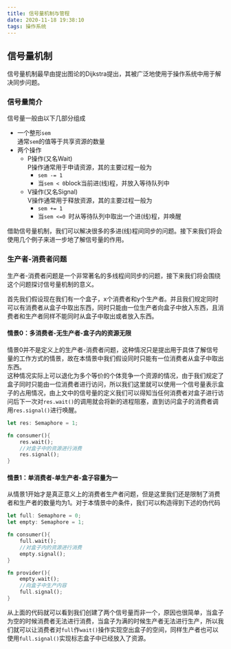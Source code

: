 ```yaml
---
title: 信号量机制与管程
date: 2020-11-18 19:38:10
tags: 操作系统
---
```


## 信号量机制
信号量机制最早由提出图论的Dijkstra提出，其被广泛地使用于操作系统中用于解决同步问题。

### 信号量简介
信号量一般由以下几部分组成

- 一个整形```sem```  
通常```sem```的值等于共享资源的数量
- 两个操作
    - P操作(又名Wait)  
    P操作通常用于申请资源，其的主要过程一般为
        - ```sem -= 1```
        - 当```sem < 0```block当前进(线)程，并放入等待队列中
    - V操作(又名Signal)  
    V操作通常用于释放资源，其的主要过程一般为
        - ```sem += 1```
        - 当```sem <=0 ```时从等待队列中取出一个进(线)程，并唤醒

借助信号量机制，我们可以解决很多的多进(线)程间同步的问题。接下来我们将会使用几个例子来进一步地了解信号量的作用。

### 生产者-消费者问题
生产者-消费者问题是一个非常著名的多线程间同步的问题，接下来我们将会围绕这个问题探讨信号量机制的意义。

首先我们假设现在我们有一个盒子，x个消费者和y个生产者。并且我们规定同时可以有消费者从盒子中取出东西，同时只能由一位生产者向盒子中放入东西，且消费者和生产者同样不能同时从盒子中取出或者放入东西。

#### 情景0：多消费者-无生产者-盒子内的资源无限

情景0并不是定义上的生产者-消费者问题，这种情况只是提出用于具体了解信号量的工作方式的情景，故在本情景中我们假设同时只能有一位消费者从盒子中取出东西。  
这种情况实际上可以退化为多个等价的个体竞争一个资源的情况，由于我们规定了盒子同时只能由一位消费者进行访问，所以我们这里就可以使用一个信号量表示盒子的占用情况，由上文中的信号量的定义我们可以得知当任何消费者对盒子进行访问后下一次对```res.wait()```的调用就会将新的进程阻塞，直到访问盒子的消费者调用```res.signal()```进行唤醒。
```rust
let res: Semaphore = 1;

fn consumer(){
    res.wait();
    //对盒子中的资源进行消费
    res.signal();
}
```

#### 情景1：单消费者-单生产者-盒子容量为一

从情景1开始才是真正意义上的消费者生产者问题，但是这里我们还是限制了消费者和生产者的数量均为1。对于本情景中的条件，我们可以构造得到下述的伪代码
```rust
let full: Semaphore = 0;
let empty: Semaphore = 1;

fn consumer(){
    full.wait();
    //对盒子内的资源进行消费
    empty.signal();
}

fn provider(){
    empty.wait();
    //向盒子中生产内容
    full.signal();
}
```
从上面的代码就可以看到我们创建了两个信号量而非一个，原因也很简单，当盒子为空的时候消费者无法进行消费，当盒子为满的时候生产者无法进行生产，所以我们就可以让消费者对```full```作```wait()```操作实现空出盒子的空间，同样生产者也可以使用```full.signal()```实现标志盒子中已经放入了资源。